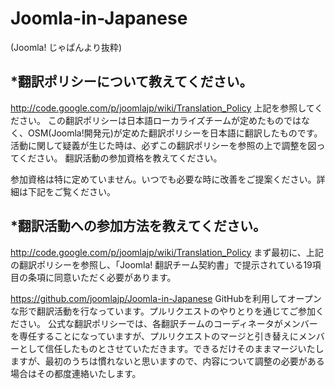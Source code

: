 Joomla-in-Japanese
==================

(Joomla! じゃぱんより抜粋)

***翻訳ポリシーについて教えてください。**
--------------------------------------

http://code.google.com/p/joomlajp/wiki/Translation_Policy
  上記を参照してください。
  この翻訳ポリシーは日本語ローカライズチームが定めたものではなく、OSM(Joomla!開発元)が定めた翻訳ポリシーを日本語に翻訳したものです。
  活動に関して疑義が生じた時は、必ずこの翻訳ポリシーを参照の上で調整を図ってください。
  翻訳活動の参加資格を教えてください。

  参加資格は特に定めていません。いつでも必要な時に改善をご提案ください。詳細は下記をご覧ください。

***翻訳活動への参加方法を教えてください。**
--------------------------------------

  http://code.google.com/p/joomlajp/wiki/Translation_Policy 
  まず最初に、上記の翻訳ポリシーを参照し、「Joomla! 翻訳チーム契約書」で提示されている19項目の条項に同意いただく必要があります。

  https://github.com/joomlajp/Joomla-in-Japanese
  GitHubを利用してオープンな形で翻訳活動を行なっています。プルリクエストのやりとりを通じてご参加ください。
  公式な翻訳ポリシーでは、各翻訳チームのコーディネータがメンバーを専任することになっていますが、プルリクエストのマージと引き替えにメンバーとして信任したものとさせていただきます。できるだけそのままマージいたしますが、最初のうちは慣れないと思いますので、内容について調整の必要がある場合はその都度連絡いたします。
